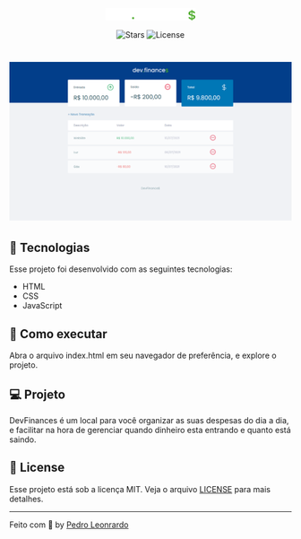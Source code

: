 <p align="center">
  <img alt="Letmeask" src="./assets/img/logo.svg" width="160px">
</p>

<p align="center">
  <img src="https://img.shields.io/github/stars/xpedroleonardo/LetmeAsk?label=stars&message=MIT&color=0077b6&labelColor=000000" alt="Stars">

  <img  src="https://img.shields.io/static/v1?label=license&message=MIT&color=0077b6&labelColor=000000" alt="License">   
</p>

<h1 align="center">
    <img alt="Letmeask" src="./assets/img/README.png" />
</h1>

## 🧪 Tecnologias

Esse projeto foi desenvolvido com as seguintes tecnologias:

- HTML
- CSS
- JavaScript

## 🚀 Como executar

Abra o arquivo index.html em seu navegador de preferência, e explore o projeto.

## 💻 Projeto

DevFinances é um local para você organizar as suas despesas do dia a dia, e facilitar na hora de gerenciar quando dinheiro esta entrando e quanto está saindo.

## 📝 License

Esse projeto está sob a licença MIT. Veja o arquivo [LICENSE](LICENSE.md) para mais detalhes.

---

Feito com 💜 by [Pedro Leonrardo](https://github.com/xpedroleonardo)
